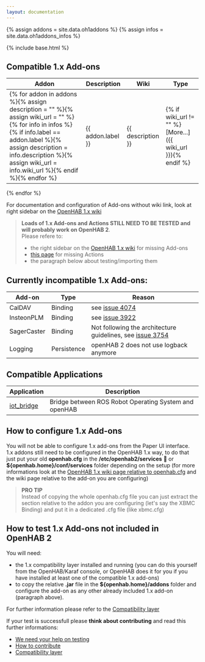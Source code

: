 ```yaml
---
layout: documentation
---
```


{% assign addons = site.data.oh1addons %}
{% assign infos = site.data.oh1addons_infos %}

{% include base.html %}

## Compatible 1.x Add-ons

| Addon | Description | Wiki | Type |
|-------|-------------|------|------|
{% for addon in addons %}{% assign description = "" %}{% assign wiki_url = "" %}{% for info in infos %}{% if info.label == addon.label %}{% assign description = info.description %}{% assign wiki_url = info.wiki_url %}{% endif %}{% endfor %}| {{ addon.label }} | {{ description }} | {% if wiki_url != "" %}[More...]({{ wiki_url }}){% endif %} | {{ addon.category }} |
{% endfor %}

For documentation and configuration of Add-ons without wiki link, look at right sidebar on the [OpenHAB 1.x wiki](https://github.com/openhab/openhab/wiki/Configuring-the-openHAB-runtime)

> **Loads of 1.x Add-ons and Actions STILL NEED TO BE TESTED and will probably work on OpenHAB 2**.  
> Please refere to:
> 
> * the right sidebar on the [OpenHAB 1.x wiki](https://github.com/openhab/openhab/wiki/Configuring-the-openHAB-runtime) for missing Add-ons
> * [this page](https://github.com/openhab/openhab/wiki/Actions) for missing Actions
> * the paragraph below about testing/importing them

## Currently incompatible 1.x Add-ons:

| Add-on | Type | Reason
|--------|------|------|
| CalDAV | Binding | see [issue 4074](https://github.com/openhab/openhab/issues/4074) |
| InsteonPLM | Binding | see [issue 3922](https://github.com/openhab/openhab/issues/3922) |
| SagerCaster | Binding | Not following the architecture guidelines, see [issue 3754](https://github.com/openhab/openhab/issues/3754) |
| Logging | Persistence | openHAB 2 does not use logback anymore |

## Compatible Applications

| Application | Description |
|-------|----------------------|
| [iot_bridge](https://github.com/openhab/openhab/wiki/ROS-Robot-Operating-System) | Bridge between ROS Robot Operating System and openHAB |

## How to configure 1.x Add-ons

You will not be able to configure 1.x add-ons from the Paper UI interface.  
1.x addons still need to be configured in the OpenHAB 1.x way, to do that just put your old **openhab.cfg** in the **/etc/openhab2/services**  or **${openhab.home}/conf/services** folder depending on the setup (for more informations look at the [OpenHAB 1.x wiki page relative to openhab.cfg](https://github.com/openhab/openhab/wiki/Configuring-the-openHAB-runtime#general-configuration---openhabcfg) and the wiki page relative to the add-on you are configuring)

> **PRO TIP**  
> Instead of copying the whole openhab.cfg file you can just extract the section relative to the addon you are configuring (let's say the XBMC Binding) and put it in a dedicated .cfg file (like xbmc.cfg) 

## How to test 1.x Add-ons not included in OpenHAB 2

You will need:

* the 1.x compatibility layer installed and running (you can do this yourself from the OpenHAB/Karaf console, or OpenHAB does it for you if you have installed at least one of the compatible 1.x add-ons)
* to copy the relative **.jar** file in the **${openhab.home}/addons** folder and configure the add-on as any other already included 1.x add-on (paragraph above).

For further information please refer to the [Compatibility layer](/developers/development/compatibilitylayer.html)

If your test is successfull please **think about contributing** and read this further informations:

* [We need your help on testing](https://community.openhab.org/t/we-need-your-help-on-testing/298)
* [How to contribute](https://github.com/openhab/openhab/wiki/How-To-Contribute#a-note-on-openhab-2-compatibility)
* [Compatibility layer](/developers/development/compatibilitylayer.html)
